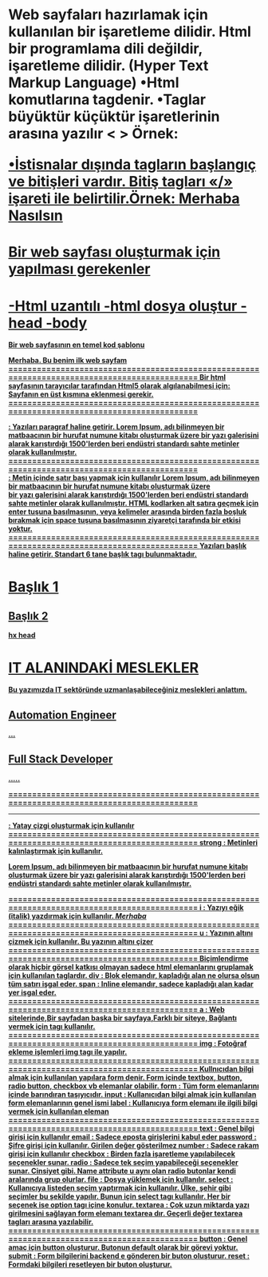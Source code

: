 Web sayfaları hazırlamak için kullanılan bir işaretleme dilidir. Html bir programlama dili değildir, işaretleme dilidir. (Hyper Text Markup Language)
•Html komutlarına tagdenir.
•Taglar büyüktür küçüktür işaretlerinin arasına yazılır < > Örnek: <html> <b> <u> <p>
•İstisnalar dışında tagların başlangıç ve bitişleri vardır. 
Bitiş tagları «/» işareti ile belirtilir.Örnek: <b>Merhaba</b> Nasılsın
  =============================================================================================
  Bir web sayfası oluşturmak için yapılması gerekenler
  =============================================================================================
  -Html uzantılı                       -html
   dosya oluştur                       -head
                                       -body
  =============================================================================================
  Bir web sayfasının en temel kod şablonu
<html>
<head>
<title>İlk sayfam</title>
</head>
<body>
Merhaba. Bu benim ilk web sayfam
</body>
</html>
 =============================================================================================                             
  Bir html sayfasının tarayıcılar tarafından Html5 olarak algılanabilmesi için:
  Sayfanın en üst kısmına <!doctypehtml> eklenmesi gerekir.
 =============================================================================================
 <p> : Yazıları paragraf haline getirir.
 Lorem Ipsum, adı bilinmeyen bir matbaacının bir hurufat numune kitabı oluşturmak üzere 
 bir yazı galerisini alarak karıştırdığı 1500'lerden beri 
 endüstri standardı sahte metinler olarak kullanılmıştır.
=============================================================================================
<br> : Metin içinde satır başı yapmak için kullanılır
 Lorem Ipsum, adı bilinmeyen bir matbaacının bir hurufat numune kitabı oluşturmak üzere <br> 
 bir yazı galerisini alarak karıştırdığı 1500'lerden beri 
 endüstri standardı sahte metinler olarak kullanılmıştır.
 HTML kodlarken alt satıra geçmek için enter tuşuna basılmasının, 
   veya kelimeler arasında birden fazla boşluk bırakmak için space tuşuna basılmasının 
   ziyaretçi tarafında bir etkisi yoktur.
=============================================================================================
 <hx> Yazıları başlık haline getirir. Standart 6 tane başlık tagı bulunmaktadır.
<h1>Başlık 1</h1>
<h2>Başlık 2</h2>
hx
head  
<h1>IT ALANINDAKİ MESLEKLER</h1>
<p>Bu yazımızda IT sektöründe uzmanlaşabileceğiniz meslekleri anlattım.</p>
<h2>Automation Engineer</h2>
<p>...</p>
<h2>Full Stack Developer</h2>
<p>.....</p>   
=============================================================================================
<hr> :  Yatay çizgi oluşturmak için kullanılır  
=============================================================================================
strong :  Metinleri kalınlaştırmak için kullanılır.
<p>Lorem Ipsum, adı bilinmeyen bir matbaacının bir <strong> hurufat numune kitabı </strong> 
  oluşturmak üzere bir yazı galerisini alarak karıştırdığı 1500'lerden beri 
  endüstri standardı sahte metinler olarak kullanılmıştır.</p>  
=============================================================================================  
i : Yazıyı eğik (italik) yazdırmak için kullanılır.
<i>Merhaba</i>
=============================================================================================   
u : Yazının altını çizmek için kullanılır.
<u>Bu yazının altını çizer</u>  
=============================================================================================
Biçimlendirme olarak hiçbir görsel katkısı olmayan sadece html elemanlarını 
gruplamak için kullanılan taglardır.  
div :  Blok elemandır, kapladığı alan ne olursa olsun tüm satırı işgal eder.
span : Inline elemandır, sadece kapladığı alan kadar yer işgal eder.   
=============================================================================================  
a :  Web sitelerinde,Bir sayfadan başka bir sayfaya,Farklı bir siteye,
Bağlantı vermek için <a> tagı kullanılır.
=============================================================================================  
img : Fotoğraf ekleme işlemleri img tagı ile yapılır.   
=============================================================================================   
Kullnıcıdan bilgi almak için kullanılan yapılara form denir. 
Form içinde textbox, button, radio button, checkbox vb elemanlar olabilir.
form : Tüm form elemanlarını içinde barındıran taşıyıcıdır.
input : Kullanıcıdan bilgi almak için kullanılan form elemanlarının genel ismi
label : Kullanıcıya form elemanı ile ilgili bilgi vermek için kullanılan eleman   
=============================================================================================
text : Genel bilgi girişi için kullanılır
email : Sadece eposta girişlerini kabul eder 
password : Şifre girişi için kullanılır. Girilen değer gösterilmez
number : Sadece rakam girişi için kullanılır
checkbox : Birden fazla işaretleme yapılabilecek seçenekler sunar.
radio : Sadece tek seçim yapabileceği seçenekler sunar. 
   Cinsiyet gibi. Name attribute u aynı olan radio butonlar kendi aralarında grup olurlar.
file : Dosya yüklemek için kullanılır.
select : Kullanıcıya listeden seçim yaptırmak için kullanılır. 
   Ülke, şehir gibi seçimler bu şekilde yapılır. Bunun için select tagı kullanılır. 
   Her bir seçenek ise option tagı içine konulur.  
textarea : Çok uzun miktarda yazı girilmesini sağlayan form elemanı textarea dır. 
   Geçerli değer textarea tagları arasına yazılabilir.   
=============================================================================================
button : Genel amaç için button oluşturur. Butonun default olarak bir görevi yoktur.
submit : Form bilgilerini backend e gönderen bir buton oluşturur.
reset : Formdaki bilgileri resetleyen bir buton oluşturur.
